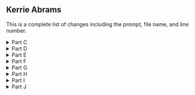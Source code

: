 

## Kerrie Abrams


This is a complete list of changes including the prompt, file name, and line number.

<details>
<summary>Part C</summary>
Customize the HTML user interface for your customer’s application.
The user interface should include the shop name, the product names, and the names of the parts.

#### Changes:
> mainscreen.html line 14: Updated title to "Just Keyboards"

> mainscreen.html line 19: Updated header to "Just Keyboards"

</details>

<details>
<summary>Part D</summary>
Add an “About” page to the application to describe your chosen customer’s company to web viewers and include navigation to and from the “About” page and the main screen.

#### Changes:
> src/main/resources/templates: Created aboutpage.html and added "About Us" content

> src/main/java/com.example.demo/controllers: Created AboutPageController.java and added a controller class and method that allows navigation to the aboutpage

> mainscreen.html line 21: Added navigation to the aboutpage
</details>

<details>
<summary>Part E</summary>
Add a sample inventory appropriate for your chosen store to the application. You should have five parts and five products in your sample inventory and should not overwrite existing data in the database.

#### Changes:
> BootStrapData.java lines 43-80: Added 5 different parts to the part repository

> BootStrapData.java lines 96-107: Added 5 different products to the product repository
</details>

<details>
<summary>Part F</summary>
Add a “Buy Now” button to your product list. Your “Buy Now” button must meet each of the following parameters:
•  The “Buy Now” button must be next to the buttons that update and delete products.
•  The button should decrement the inventory of that product by one. It should not affect the inventory of any of the associated parts.
•  Display a message that indicates the success or failure of a purchase.

#### Changes:

> src/resources/templates: Created buyfail.html

> src/resources/templates: Created buysuccess.html

> ProductServiceImpl.java lines 70-77: Created a buyByID method that decrements a product inv value by 1

> ProductService.java line 20: Defined the buyByID method

> AddProductControllet.java lines 177-188: Created a buyproduct controller that calls the buyByID method and returns the appropriate buy response: buyfail.html or buysucces.html

> mainscreen.html line 85: Added a "Buy Now" button for products that maps to the buyproduct controller
</details>

<details>
<summary>Part G</summary>
Modify the parts to track maximum and minimum inventory by doing the following:
•  Add additional fields to the part entity for maximum and minimum inventory.
•  Modify the sample inventory to include the maximum and minimum fields.
•  Add to the InhousePartForm and OutsourcedPartForm forms additional text inputs for the inventory so the user can set the maximum and minimum values.
•  Rename the file the persistent storage is saved to.
•  Modify the code to enforce that the inventory is between or at the minimum and maximum value.

#### Changes:
> Part.java lines 33-36: Defined maximum and minimum inventory fields

> Part.java lines 91-97: Defined setter and getter methods

> BootStrapData.java lines 50-51, 60-61, 69-70, 78-79, 87,88: Modified sample part inventory to include the new fields

> InhousePartForm.html lines 24-28: Added form fields for min and max inventory

> OutsourcedPartForm.html lines 25-29: Added form fields for min and max inventory

> mainscreen.html lines 40-41: Added min and max inventory table headers

> mainscreen.html lines 50-51: Added min and max inventory table data

> spring-boot-h2-db102.mv.db: Renamed to spring-boot-h2-db103

> application.properties line 6: Updated datasource spring-boot-h2-db102 to spring-boot-h2-db103

> src/main/java/com.example.demo/validators: Created ValidInventoryValue.java annotation

> src/main/java/com.example.demo/validators: Created InventoryValueValidator.java class

> ValidInventoryValue.java: Defined the constraint annotation that is validated by the InventoryValueValidator class

> InventoryValueValidator.java: Defined the validator that accepts a Part object as a parameter and determines if the inventory value is within the assigned maximum and minimum values

> Part.java line 23: Applied the new constraint to the Part class 

> InhousePartForm.html line 22: Updated the error message code to display all applicable errors for the inv field

> OutsourcedPartForm.html line 23: Updated the error message code to display all applicable errors for the inv field

</details>


<details>
<summary>Part H</summary>
 Add validation for between or at the maximum and minimum fields. The validation must include the following:
•  Display error messages for low inventory when adding and updating parts if the inventory is less than the minimum number of parts.
•  Display error messages for low inventory when adding and updating products lowers the part inventory below the minimum.
•  Display error messages when adding and updating parts if the inventory is greater than the maximum.

#### Changes:

> InventoryValueValidator.java lines 25-41: Updated the validator to notify the user whether the inventory is too high or low when adding parts or updating parts

> EnufPartsValidator.java line 37: Added additional logic to prevent submitting a product with a part that would lower the inventory below the minimum

> AddProductController.java lines 109, 158, 191: Added an array that is initialized everytime a product is updated and stores parts that are added to the associate parts

> AddProductController.java lines 81-84: Added a for loop that iterates over the array, updating the inventory of each added part after the form is submitted

</details>


<details>
<summary>Part I</summary>
Add at least two unit tests for the maximum and minimum fields to the PartTest class in the test package.

#### Changes:

> PartTest.java lines 160-167: Created a unit test to test the minimum inventory field

> PartTest.java lines 169-176: Created a unit test to test the maximum inventory field
</details>


<details>
<summary>Part J</summary>
Remove the class files for any unused validators in order to clean your code.

#### Changes:

> src\main\java\com\example\demo\validators: Removed DeletePartValidator.java
</details>
